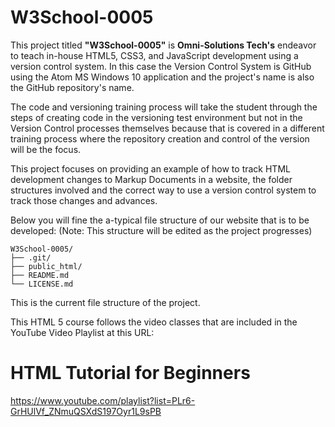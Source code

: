 # W3School-0005

This project titled **"W3School-0005"** is **Omni-Solutions Tech's** endeavor to teach in-house HTML5, CSS3, and JavaScript development using a version control system. In this case the Version Control System is GitHub using the Atom MS Windows 10 application and the project's name is also the GitHub repository's name.

The code and versioning training process will take the student through the steps of creating code in the versioning test environment but not in the Version Control processes themselves because that is covered in a different training process where the repository creation and control of the version will be the focus.

This project focuses on providing an example of how to track HTML development changes to Markup Documents in a website, the folder structures involved and the correct way to use a version control system to track those changes and advances.

Below you will fine the a-typical file structure of our website that is to be developed:
(Note: This structure will be edited as the project progresses)

```
W3School-0005/
├── .git/
├── public_html/
├── README.md
└── LICENSE.md
```

This is the current file structure of the project.

This HTML 5 course follows the video classes that are included in the YouTube Video Playlist at this URL:
# HTML Tutorial for Beginners
https://www.youtube.com/playlist?list=PLr6-GrHUlVf_ZNmuQSXdS197Oyr1L9sPB
